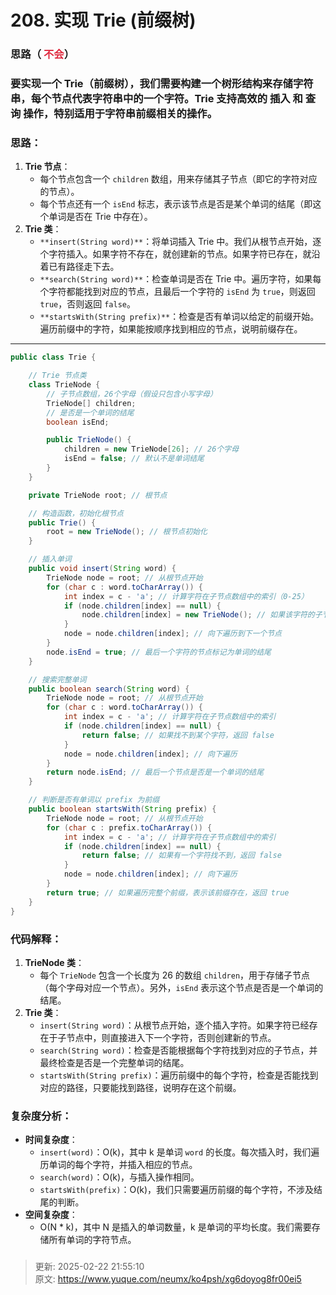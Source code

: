 # 208. 实现 Trie (前缀树)

### 思路（ <font style="color:#DF2A3F;">不会</font>）
### 要实现一个 **Trie（前缀树）**，我们需要构建一个树形结构来存储字符串，每个节点代表字符串中的一个字符。Trie 支持高效的 **插入** 和 **查询** 操作，特别适用于字符串前缀相关的操作。
### 思路：
1. **Trie 节点**：
    - 每个节点包含一个 `children` 数组，用来存储其子节点（即它的字符对应的节点）。
    - 每个节点还有一个 `isEnd` 标志，表示该节点是否是某个单词的结尾（即这个单词是否在 Trie 中存在）。
2. **Trie 类**：
    - `**insert(String word)**`：将单词插入 Trie 中。我们从根节点开始，逐个字符插入。如果字符不存在，就创建新的节点。如果字符已存在，就沿着已有路径走下去。
    - `**search(String word)**`：检查单词是否在 Trie 中。遍历字符，如果每个字符都能找到对应的节点，且最后一个字符的 `isEnd` 为 `true`，则返回 `true`，否则返回 `false`。
    - `**startsWith(String prefix)**`：检查是否有单词以给定的前缀开始。遍历前缀中的字符，如果能按顺序找到相应的节点，说明前缀存在。

---

```java
public class Trie {

    // Trie 节点类
    class TrieNode {
        // 子节点数组，26个字母（假设只包含小写字母）
        TrieNode[] children;
        // 是否是一个单词的结尾
        boolean isEnd;

        public TrieNode() {
            children = new TrieNode[26]; // 26个字母
            isEnd = false; // 默认不是单词结尾
        }
    }

    private TrieNode root; // 根节点

    // 构造函数，初始化根节点
    public Trie() {
        root = new TrieNode(); // 根节点初始化
    }

    // 插入单词
    public void insert(String word) {
        TrieNode node = root; // 从根节点开始
        for (char c : word.toCharArray()) { 
            int index = c - 'a'; // 计算字符在子节点数组中的索引（0-25）
            if (node.children[index] == null) {
                node.children[index] = new TrieNode(); // 如果该字符的子节点为空，则创建新节点
            }
            node = node.children[index]; // 向下遍历到下一个节点
        }
        node.isEnd = true; // 最后一个字符的节点标记为单词的结尾
    }

    // 搜索完整单词
    public boolean search(String word) {
        TrieNode node = root; // 从根节点开始
        for (char c : word.toCharArray()) {
            int index = c - 'a'; // 计算字符在子节点数组中的索引
            if (node.children[index] == null) {
                return false; // 如果找不到某个字符，返回 false
            }
            node = node.children[index]; // 向下遍历
        }
        return node.isEnd; // 最后一个节点是否是一个单词的结尾
    }

    // 判断是否有单词以 prefix 为前缀
    public boolean startsWith(String prefix) {
        TrieNode node = root; // 从根节点开始
        for (char c : prefix.toCharArray()) {
            int index = c - 'a'; // 计算字符在子节点数组中的索引
            if (node.children[index] == null) {
                return false; // 如果有一个字符找不到，返回 false
            }
            node = node.children[index]; // 向下遍历
        }
        return true; // 如果遍历完整个前缀，表示该前缀存在，返回 true
    }
}

```

### 代码解释：
1. **TrieNode 类**：
    - 每个 `TrieNode` 包含一个长度为 26 的数组 `children`，用于存储子节点（每个字母对应一个节点）。另外，`isEnd` 表示这个节点是否是一个单词的结尾。
2. **Trie 类**：
    - `insert(String word)`：从根节点开始，逐个插入字符。如果字符已经存在于子节点中，则直接进入下一个字符，否则创建新的节点。
    - `search(String word)`：检查是否能根据每个字符找到对应的子节点，并最终检查是否是一个完整单词的结尾。
    - `startsWith(String prefix)`：遍历前缀中的每个字符，检查是否能找到对应的路径，只要能找到路径，说明存在这个前缀。

### 复杂度分析：
+ **时间复杂度**：
    - `insert(word)`：O(k)，其中 k 是单词 `word` 的长度。每次插入时，我们遍历单词的每个字符，并插入相应的节点。
    - `search(word)`：O(k)，与插入操作相同。
    - `startsWith(prefix)`：O(k)，我们只需要遍历前缀的每个字符，不涉及结尾的判断。
+ **空间复杂度**：
    - O(N * k)，其中 N 是插入的单词数量，k 是单词的平均长度。我们需要存储所有单词的字符节点。

### 


> 更新: 2025-02-22 21:55:10  
> 原文: <https://www.yuque.com/neumx/ko4psh/xg6doyog8fr00ei5>